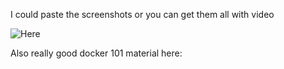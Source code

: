 I could paste the screenshots or you can get them all with video

![Here](https://www.slideshare.net/Docker/docker-but-im-a-sys-admin-mike-coleman-docker)

Also really good docker 101 material here:

[](https://github.com/mikegcoleman/docker101)
